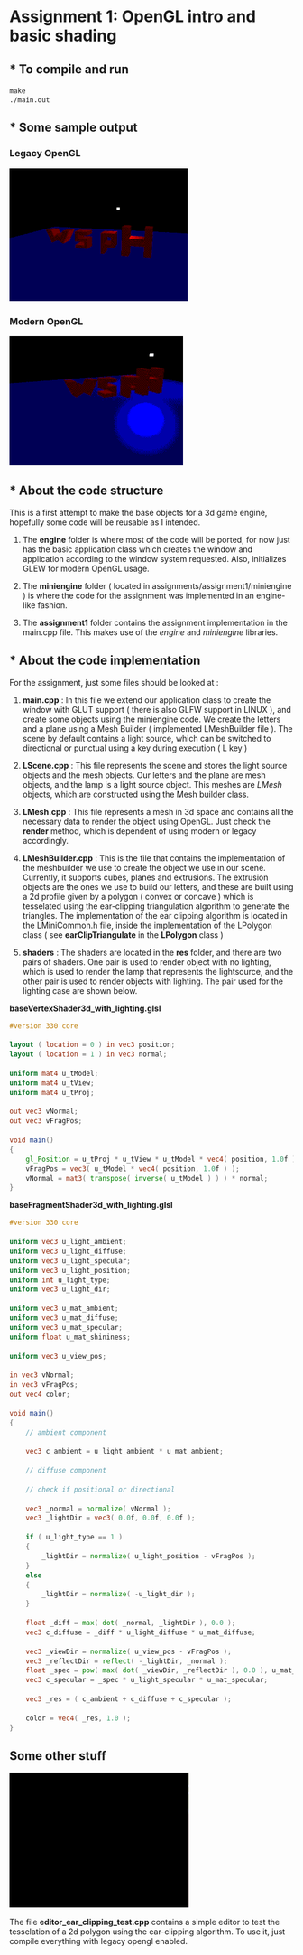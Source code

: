 # Assignment 1: OpenGL intro and basic shading


## * To compile and run

```
make
./main.out
```

## * Some sample output

### Legacy OpenGL

![Scene with legacy OpenGL](_img/assignment1_legacy.gif)

### Modern OpenGL

![Scene with modern OPenGL](_img/assignment1_modern.gif)

## * About the code structure

This is a first attempt to make the base objects for a 3d game engine, hopefully some code will be reusable as I intended.

1. The **engine** folder is where most of the code will be ported, for now just has the basic application class which creates the window and application according to the window system requested. Also, initializes GLEW for modern OpenGL usage.

2. The **miniengine** folder ( located in assignments/assignment1/miniengine )  is where the code for the assignment was implemented in an engine-like fashion.

3. The **assignment1** folder contains the assignment implementation in the main.cpp file. This makes use of the _engine_ and _miniengine_ libraries.


## * About the code implementation

For the assignment, just some files should be looked at :

1. **main.cpp** : In this file we extend our application class to create the window with GLUT support ( there is also GLFW support in LINUX ), and create some objects using the miniengine code. We create the letters and a plane using a Mesh Builder ( implemented LMeshBuilder file ). The scene by default contains a light source, which can be switched to directional or punctual using a key during execution ( L key )

2. **LScene.cpp** : This file represents the scene and stores the light source objects and the mesh objects. Our letters and the plane are mesh objects, and the lamp is a light source object. This meshes are _LMesh_ objects, which are constructed using the Mesh builder class.

3. **LMesh.cpp** : This file represents a mesh in 3d space and contains all the necessary data to render the object using OpenGL. Just check the **render** method, which is dependent of using modern or legacy accordingly.

4. **LMeshBuilder.cpp** : This is the file that contains the implementation of the meshbuilder we use to create the object we use in our scene. Currently, it supports cubes, planes and extrusions.
The extrusion objects are the ones we use to build our letters, and these are built using a 2d profile given by a polygon ( convex or concave ) which is tesselated using the ear-clipping triangulation algorithm to generate the triangles. The implementation of the ear clipping algorithm is located in the LMiniCommon.h file, inside the implementation of the LPolygon class ( see **earClipTriangulate** in the **LPolygon** class )

5. **shaders** : The shaders are located in the **res** folder, and there are two pairs of shaders. One pair is used to render object with no lighting, which is used to render the lamp that represents the lightsource, and the other pair is used to render objects with lighting. The pair used for the lighting case are shown below.

**baseVertexShader3d_with_lighting.glsl**

```glsl
#version 330 core

layout ( location = 0 ) in vec3 position;
layout ( location = 1 ) in vec3 normal;

uniform mat4 u_tModel;
uniform mat4 u_tView;
uniform mat4 u_tProj;

out vec3 vNormal;
out vec3 vFragPos;

void main()
{
    gl_Position = u_tProj * u_tView * u_tModel * vec4( position, 1.0f );
    vFragPos = vec3( u_tModel * vec4( position, 1.0f ) );
    vNormal = mat3( transpose( inverse( u_tModel ) ) ) * normal;
}
```

**baseFragmentShader3d_with_lighting.glsl**

```glsl
#version 330 core

uniform vec3 u_light_ambient;
uniform vec3 u_light_diffuse;
uniform vec3 u_light_specular;
uniform vec3 u_light_position;
uniform int u_light_type;
uniform vec3 u_light_dir;

uniform vec3 u_mat_ambient;
uniform vec3 u_mat_diffuse;
uniform vec3 u_mat_specular;
uniform float u_mat_shininess;

uniform vec3 u_view_pos;

in vec3 vNormal;
in vec3 vFragPos;
out vec4 color;

void main()
{
    // ambient component

    vec3 c_ambient = u_light_ambient * u_mat_ambient;

    // diffuse component

    // check if positional or directional

    vec3 _normal = normalize( vNormal );
    vec3 _lightDir = vec3( 0.0f, 0.0f, 0.0f );

    if ( u_light_type == 1 )
    {
        _lightDir = normalize( u_light_position - vFragPos );
    }
    else
    {
        _lightDir = normalize( -u_light_dir );
    }
    
    float _diff = max( dot( _normal, _lightDir ), 0.0 );
    vec3 c_diffuse = _diff * u_light_diffuse * u_mat_diffuse;

    vec3 _viewDir = normalize( u_view_pos - vFragPos );
    vec3 _reflectDir = reflect( -_lightDir, _normal );
    float _spec = pow( max( dot( _viewDir, _reflectDir ), 0.0 ), u_mat_shininess );
    vec3 c_specular = _spec * u_light_specular * u_mat_specular;

    vec3 _res = ( c_ambient + c_diffuse + c_specular );

    color = vec4( _res, 1.0 );
}
```


## Some other stuff

![editor](_img/assignment1_editor.gif)

The file **editor_ear_clipping_test.cpp** contains a simple editor to test the tesselation of a 2d polygon using the ear-clipping algorithm. To use it, just compile everything with legacy opengl enabled.